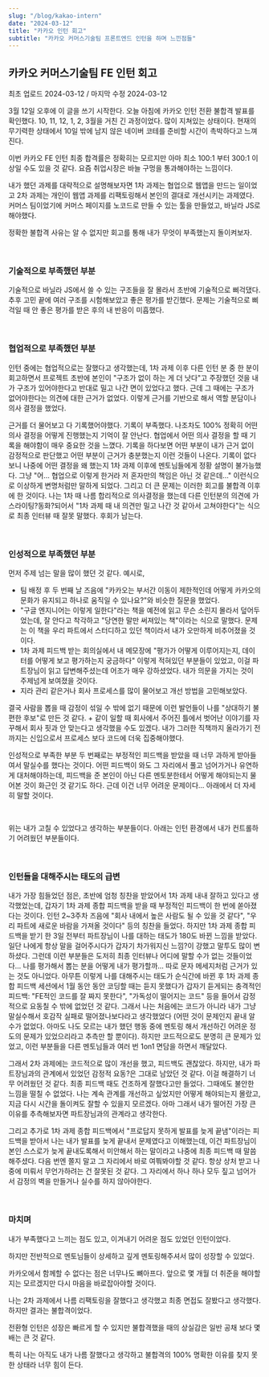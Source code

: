 ```yaml
---
slug: "/blog/kakao-intern"
date: "2024-03-12"
title: "카카오 인턴 회고"
subtitle: "카카오 커머스기술팀 프론트엔드 인턴을 하며 느낀점들"
---
```


## **카카오 커머스기술팀 FE 인턴 회고**

<p class="text-time">최초 업로드 2024-03-12 / 마지막 수정 2024-03-12</p>

3월 12일 오후에 이 글을 쓰기 시작한다. 오늘 아침에 카카오 인턴 전환 불합격 발표를 확인했다.
10, 11, 12, 1, 2, 3월을 거친 긴 과정이었다.
많이 지쳐있는 상태이다.
현재의 무기력한 상태에서 10일 밖에 남지 않은 네이버 코테를 준비할 시간이 촉박하다고 느껴진다.

이번 카카오 FE 인턴 최종 합격률은 정확히는 모르지만 아마 최소 100:1 부터 300:1 이상일 수도 있을 것 같다. 요즘 취업시장은 바늘 구멍을 통과해야하는 느낌이다.

내가 했던 과제를 대략적으로 설명해보자면 1차 과제는 협업으로 웹앱을 만드는 일이었고 2차 과제는 개인이 웹앱 과제를 리팩토링해서 본인의 결대로 개선시키는 과제였다. 커머스 팀이었기에 커머스 페이지를 노코드로 만들 수 있는 툴을 만들었고, 바닐라 JS로 해야했다.

정확한 불합격 사유는 알 수 없지만 회고를 통해 내가 무엇이 부족했는지 돌이켜보자.

<br/>

### **기술적으로 부족했던 부분**

기술적으로 바닐라 JS에서 쓸 수 있는 구조들을 잘 몰라서 초반에 기술적으로 삐걱댔다. 추후 고민 끝에 여러 구조를 시험해보았고 좋은 평가를 받긴했다.
문제는 기술적으로 삐걱일 때 안 좋은 평가를 받은 후의 내 반응이 미흡했다.

<br/>

### **협업적으로 부족했던 부분**

인턴 중에는 협업적으로는 잘했다고 생각했는데, 1차 과제 이후 다른 인턴 분 중 한 분이 회고하면서 프로젝트 초반에 본인이 "구조가 없이 하는 게 더 낫다"고 주장했던 것을 내가 구조가 있어야한다고 반대로 밀고 나간 면이 있었다고 했다.
근데 그 때에는 구조가 없어야한다는 의견에 대한 근거가 없었다. 이렇게 근거를 기반으로 해서 역할 분담이나 의사 결정을 했었다.

근거를 더 물어보고 다 기록했어야했다. 기록이 부족했다. 나조차도 100% 정확히 어떤 의사 결정을 어떻게 진행했는지 기억이 잘 안난다. <span class="text-red">협업에서 어떤 의사 결정을 할 때 기록을 해야함이 매우 중요한 것을 느꼈다. 기록을 하다보면 어떤 부분이 내가 근거 없이 감정적으로 판단했고 어떤 부분이 근거가 충분했는지 이런 것들이 나온다.</span> 기록이 없다 보니 나중에
어떤 결정을 왜 했는지 1차 과제 이후에 멘토님들에게 정황 설명이 불가능했다. 그냥 "어... 협업으로 이렇게 한거라 저 혼자만의 책임은 아닌 것 같은데..." 이런식으로 이상하게 변명처럼만 말하게 되었다. 그리고 더 큰 문제는 이러한 회고를 불합격 이후에 한 것이다. 나는 1차 때 나름 합리적으로 의사결정을 했는데 다른 인턴분의 의견에 가스라이팅?동화?되어서 "1차 과제 때 내 의견만 밀고 나간 것 같아서 고쳐야한다"는 식으로 최종 인터뷰 때 잘못 말했다. 후회가 남는다.

<br/>

### **인성적으로 부족했던 부분**

먼저 주제 넘는 말을 많이 했던 것 같다. 예시로,

- 팀 배정 후 두 번째 날 즈음에 "카카오는 부서간 이동이 제한적인데 어떻게 카카오의 문화가 유지되고 하나로 움직일 수 있나요?"와 비슷한 질문을 했었다.
- "구글 엔지니어는 이렇게 일한다"라는 책을 예전에 읽고 무슨 소린지 몰라서 덮어두었는데, 잘 안다고 착각하고 "당연한 말만 써져있는 책"이라는 식으로 말했다. 문제는 이 책을 우리 파트에서 스터디하고 있던 책이라서 내가 오만하게 비추어졌을 것이다.
- 1차 과제 피드백 받는 회의실에서 내 메모장에 "평가가 어떻게 이루어지는지, 데이터를 어떻게 보고 평가하는지 궁금하다" 이렇게 적혀있던 부분들이 있었고, 이걸 파트장님이 읽고 답변해주셨는데 어조가 매우 강하셨었다. 내가 의문을 가지는 것이 주제넘게 보여졌을 것이다.
- 지라 관리 같은거나 회사 프로세스를 많이 물어보고 개선 방법을 고민해보았다.

결국 사람을 뽑을 때 감정이 섞일 수 밖에 없기 때문에 이런 발언들이 나를 "상대하기 불편한 후보"로 만든 것 같다. + 같이 일할 때 회사에서 주어진 틀에서 벗어난 이야기를 자꾸해서 회사 핏과 안 맞는다고 생각했을 수도 있겠다. 내가 그러한 직책까지 올라가기 전까지는 신입으로서 프로세스 보다 코드에 더욱 집중해야했다.

인성적으로 부족한 부분 두 번째로는 부정적인 피드백을 받았을 때 너무 과하게 받아들여서 말실수를 했다는 것이다. 어떤 피드백이 와도 그 자리에서 풀고 넘어가거나 유연하게 대처해야하는데, 피드백을 준 본인이 아닌 다른 멘토분한테서 어떻게 해야되는지 물어본 것이 화근인 것 같기도 하다. 근데 이건 너무 어려운 문제이다... 아래에서 더 자세히 말할 것이다.

<br/>

위는 내가 고칠 수 있었다고 생각하는 부분들이다. 아래는 인턴 환경에서 내가 컨트롤하기 어려웠던 부분들이다.

<br/>

### **인턴들을 대해주시는 태도의 급변**

내가 가장 힘들었던 점은, 초반에 엄청 칭찬을 받았어서 1차 과제 내내 잘하고 있다고 생각했었는데, 갑자기 1차 과제 종합 피드백을 받을 때 부정적인 피드백이 한 번에 쏟아졌다는 것이다. 인턴 2~3주차 즈음에 "회사 내에서 높은 사람도 될 수 있을 것 같다", "우리 파트에 새로운 바람을 가져올 것이다" 등의 칭찬을 들었다. 하지만 1차 과제 종합 피드백을 받기 한 3일 전부터 파트장님이 나를 대하는 태도가 180도 바뀐 느낌을 받았다. 일단 나에게 항상 말을 걸어주시다가 갑자기 차가워지신 느낌?이 강했고 말투도 많이 변하셨다. 그런데 이런 부분들은 도저히 최종 인터뷰나 어디에 말할 수가 없는 것들이었다... 나를 평가해서 뽑는 분을 어떻게 내가 평가할까... 따로 문자 메세지처럼 근거가 있는 것도 아니었다. 아무튼 이렇게 나를 대해주시는 태도가 순식간에 바뀐 후 1차 과제 종합 피드백 세션에서 1월 동안 동안 코딩할 때는 듣지 못했다가 갑자기 듣게되는 충격적인 피드백: "FE적인 코드를 잘 짜지 못한다", "가독성이 떨어지는 코드" 등을 들어서 감정적으로 요동칠 수 밖에 없었던 것 같다. 그래서 나는 처음에는 코드가 아니라 내가 그냥 말실수해서 호감작 실패로 떨어졌나보다라고 생각했었다 (어떤 것이 문제인지 끝내 알 수가 없었다. 아마도 나도 모르는 내가 했던 행동 중에 멘토링 해서 개선하긴 어려운 정도의 문제가 있었으리라고 추측만 할 뿐이다). 하지만 코드적으로도 분명히 큰 문제가 있었고, 이런 부분들을 다른 멘토님들과 여러 번 1on1 면담을 하면서 깨달았다.

그래서 2차 과제에는 코드적으로 많이 개선을 했고, 피드백도 괜찮았다. 하지만, 내가 파트장님과의 관계에서 있었던 감정적 요동?은 그대로 남았던 것 같다. 이걸 해결하기 너무 어려웠던 것 같다. 최종 피드백 때도 건조하게 잘했다고만 들었다. 그때에도 불안한 느낌을 떨칠 수 없었다. 나는 계속 관계를 개선하고 싶었지만 어떻게 해야되는지 몰랐고, 지금 다시 시간을 돌이켜도 잘할 수 있을지 모르겠다. 아마 그래서 내가 떨어진 가장 큰 이유를 추측해보자면 파트장님과의 관계라고 생각한다.

그리고 추가로 1차 과제 종합 피드백에서 "프로답지 못하게 발표를 늦게 끝냄"이라는 피드백을 받아서 나는 내가 발표를 늦게 끝내서 문제였다고 이해했는데, 이건 파트장님이 본인 스스로가 늦게 끝내도록해서 미안해서 하는 말이라고 나중에 최종 피드백 때 말씀해주셨다. 다음 번엔 쫄지 말고 그 자리에서 바로 여쭤봐야할 것 같다. 항상 상처 받고 나중에 미뤄서 무언가하려는 건 잘못된 것 같다. 그 자리에서 하나 하나 모두 짚고 넘어가서 감정의 벽을 만들거나 실수를 하지 않아야한다.

<br/>

### **마치며**

내가 부족했다고 느끼는 점도 있고, 이겨내기 어려운 점도 있었던 인턴이었다.

하지만 전반적으로 멘토님들이 상세하고 깊게 멘토링해주셔서 많이 성장할 수 있었다.

카카오에서 함께할 수 없다는 점은 너무나도 뼈아프다. 앞으로 몇 개월 더 취준을 해야할지는 모르겠지만 다시 마음을 바로잡아야할 것이다.

나는 2차 과제에서 나름 리팩토링을 잘했다고 생각했고 최종 면접도 잘봤다고 생각했다. 하지만 결과는 불합격이었다.

전환형 인턴은 성장은 빠르게 할 수 있지만 불합격했을 때의 상실감은 일반 공채 보다 몇 배는 큰 것 같다.

특히 나는 아직도 내가 나름 잘했다고 생각하고 불합격의 100% 명확한 이유를 찾지 못한 상태라 너무 힘이 든다.
